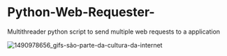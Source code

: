 # Python-Web-Requester-
Multithreader python script to send multiple  web requests to a application  

![1490978656_gifs-são-parte-da-cultura-da-internet](https://user-images.githubusercontent.com/75425513/228818247-c7a68838-2324-4879-aa99-f6668d2a837a.gif)
